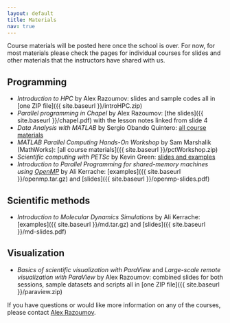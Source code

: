 ```yaml
---
layout: default
title: Materials
nav: true
---
```


Course materials will be posted here once the school is over. For now, for most materials please check
the pages for individual courses for slides and other materials that the instructors have shared with us.

## Programming

- *Introduction to HPC* by Alex Razoumov: slides and sample codes all in [one ZIP file]({{ site.baseurl
  }}/introHPC.zip)
- *Parallel programming in Chapel* by Alex Razoumov: [the slides]({{ site.baseurl
  }}/chapel.pdf) with the lesson notes linked from slide 4
- *Data Analysis with MATLAB* by Sergio Obando Quintero:
  [all course materials](https://owncloud.westgrid.ca/index.php/s/Nj6IThSXSxtmTdK/download)
- *MATLAB Parallel Computing Hands-On Workshop* by Sam Marshalik (MathWorks): [all course materials]({{
  site.baseurl }}/pctWorkshop.zip)
- *Scientific computing with PETSc* by Kevin Green: <a
  href="https://github.com/kevinrichardgreen/petsc_westgrid_workshop" target="_blank">slides and
  examples</a>
- *Introduction to Parallel Programming for shared-memory machines using* <a
  href="https://www.openmp.org/" target="_blank">*OpenMP*</a> by Ali Kerrache: [examples]({{ site.baseurl
  }}/openmp.tar.gz) and [slides]({{ site.baseurl }}/openmp-slides.pdf)

## Scientific methods

- *Introduction to Molecular Dynamics Simulations* by Ali Kerrache: [examples]({{ site.baseurl
  }}/md.tar.gz) and [slides]({{ site.baseurl }}/md-slides.pdf)

## Visualization

- *Basics of scientific visualization with ParaView* and *Large-scale remote visualization with ParaView*
  by Alex Razoumov: combined slides for both sessions, sample datasets and scripts all in
  [one ZIP file]({{ site.baseurl }}/paraview.zip)

If you have questions or would like more information on any of the courses, please contact
[Alex Razoumov](mailto:alex.razoumov@westgrid.ca).
